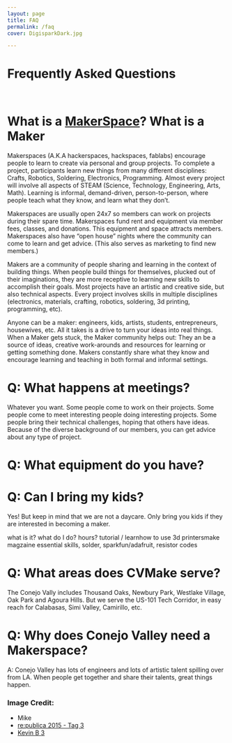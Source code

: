 ```yaml
---
layout: page
title: FAQ
permalink: /faq
cover: DigisparkDark.jpg

---
```


# Frequently Asked Questions

&nbsp;

# What is a [MakerSpace](https://en.wikipedia.org/wiki/Makerspace)? What is a Maker

Makerspaces (A.K.A hackerspaces, hackspaces, fablabs) encourage people to learn to create via personal and group projects. To complete a project, participants learn new things from many different disciplines: Crafts, Robotics, Soldering, Electronics, Programming. Almost every project will involve all aspects of STEAM (Science, Technology, Engineering, Arts, Math). Learning is informal, demand-driven, person-to-person, where people teach what they know, and learn what they don’t.

Makerspaces are usually open 24x7 so members can work on projects during their spare time. Makerspaces fund rent and equipment via member fees, classes, and donations. This equipment and space attracts members. Makerspaces also have “open house” nights where the community can come to learn and get advice. (This also serves as marketing to find new members.)

Makers are a community of people sharing and learning in the context of building things. When people build things for themselves, plucked out of their imaginations, they are more receptive to learning new skills to accomplish their goals. Most projects have an artistic and creative side, but also technical aspects. Every project involves skills in multiple disciplines (electronics, materials, crafting, robotics, soldering, 3d printing, programming, etc).

Anyone can be a maker: engineers, kids, artists, students, entrepreneurs, housewives, etc.  All it takes is a drive to turn your ideas into real things. When a Maker gets stuck, the Maker community helps out: They an be a source of ideas, creative work-arounds and resources for learning or getting something done. Makers constantly share what they know and encourage learning and teaching in both formal and informal settings.

# Q: What happens at meetings?

Whatever you want. Some people come to work on their projects. Some people come to meet interesting people
doing interesting projects. Some people bring their technical challenges, hoping that others have ideas.
Because of the diverse background of our members, you can get advice about any type of project.

# Q: What equipment do you have?

# Q: Can I bring my kids?

Yes! But keep in mind that we are not a daycare. Only bring you kids if they are interested in becoming a maker.

what is it?
what do I do?
hours?
tutorial / learnhow to use 3d printersmake magzaine
essential skills, solder, sparkfun/adafruit, resistor codes

# Q: What areas does CVMake serve?

The Conejo Vally includes Thousand Oaks, Newbury Park, Westlake Village, Oak Park and Agoura Hills.
But we serve the US-101 Tech Corridor, in easy reach for Calabasas, Simi Valley, Camirillo, etc.


# Q: Why does Conejo Valley need a Makerspace?

A: Conejo Valley has lots of engineers and lots of artistic talent spilling over from LA.
When people get together and share their talents, great things happen.

### Image Credit:
<ul>
<li>Mike
<li><a href="https://www.flickr.com/photos/re-publica/17202693787/">re:publica 2015 - Tag 3</a>
<li><a href="http://flickr.com/photos/22850192@N03/6322409939">Kevin B 3</a>
</ul>
